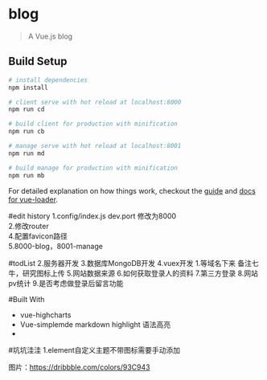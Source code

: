 # blog

> A Vue.js blog

## Build Setup

``` bash
# install dependencies
npm install

# client serve with hot reload at localhost:8000
npm run cd

# build client for production with minification
npm run cb

# manage serve with hot reload at localhost:8001
npm run md

# build manage for production with minification
npm run mb

```

For detailed explanation on how things work, checkout the [guide](http://vuejs-templates.github.io/webpack/) and [docs for vue-loader](http://vuejs.github.io/vue-loader).

#edit history
1.config/index.js dev.port 修改为8000  
2.修改router  
4.配置favicon路径  
5.8000-blog，8001-manage

#todList
2.服务器开发
3.数据库MongoDB开发
4.vuex开发
1.等域名下来 备注七牛，研究图标上传
5.网站数据来源
6.如何获取登录人的资料
7.第三方登录
8.网站pv统计
9.是否考虑做登录后留言功能


#Built With
- vue-highcharts 
- Vue-simplemde markdown highlight 语法高亮
- 

#坑坑洼洼
1.element自定义主题不带图标需要手动添加

图片：https://dribbble.com/colors/93C943
